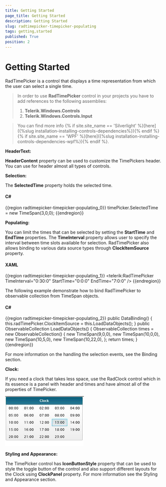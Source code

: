 ```yaml
---
title: Getting Started
page_title: Getting Started
description: Getting Started
slug: radtimepicker-timepicker-populating
tags: getting,started
published: True
position: 2
---
```


# Getting Started

RadTimePicker is a control that displays a time representation from which the user can select a single time.

>In order to use __RadTimePicker__ control in your projects you have to add references to the following assemblies:
>	1. __Telerik.Windows.Controls__
>	1. __Telerik.Windows.Controls.Input__

>	You can find more info {% if site.site_name == 'Silverlight' %}[here]({%slug installation-installing-controls-dependencies%}){% endif %}{% if site.site_name == 'WPF' %}[here]({%slug installation-installing-controls-dependencies-wpf%}){% endif %}.

__HeaderText:__

__HeaderContent__ property can be used to customize the TimePickers header. You can use for header almost all types of controls.

__Selection:__

The __SelectedTime__ property holds the selected time.  

#### __C#__

{{region radtimepicker-timepicker-populating_0}}
	timePicker.SelectedTime = new TimeSpan(3,0,0);
{{endregion}}

__Populating:__

You can limit the times that can be selected by setting the __StartTime__ and __EndTime__ properties. The __TimeInterval__ property allows user to specify the interval between time slots available for selection. RadTimePicker also allows binding to various data source types through __ClockItemSource__ property.

#### __XAML__

{{region radtimepicker-timepicker-populating_1}}
	<telerik:RadTimePicker TimeInterval="0:30:0" StartTime="0:0:0" EndTime="7:0:0" />
{{endregion}}

The following example demonstrate how to bind RadTimePicker to observable collection from TimeSpan objects.

#### __C#__

{{region radtimepicker-timepicker-populating_2}}
	public DataBinding()
	{
		this.radTimePicker.ClockItemSource = this.LoadDataObjects(); 
	}
	public ObservableCollection<TimeSpan> LoadDataObjects()
	{
		ObservableCollection<TimeSpan> times = new ObservableCollection<TimeSpan>()
		{ 
		   new TimeSpan(9,0,0),
		   new TimeSpan(10,0,0),
		   new TimeSpan(10,5,0),
		   new TimeSpan(10,22,0),
		};
		return times;
	}
{{endregion}}

For more information on the handling the selection events, see the Binding section.

__Clock:__

If you need a clock that takes less space, use the RadClock control which in its essence is a panel with header and times and have almost all of the properties of TimePicker.

![](images/Clock.jpg)

__Styling and Appearance:__

The TimePicker control has __IconButtonStyle__ property that can be used to style the toggle button of the control and also support different layouts for the Clock using __ClockPanel__ property. For more information see the Styling and Appearance section.